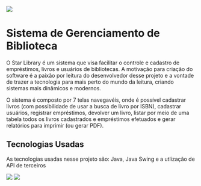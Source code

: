 ![](https://i.imgur.com/XM7ANN5.png)

# Sistema de Gerenciamento de Biblioteca

O Star Library é um sistema que visa facilitar o controle e cadastro de empréstimos, livros e usuários de bibliotecas. A motivação para criação do software é a paixão por leitura do desenvolvedor desse projeto e a vontade de trazer a tecnologia para mais perto do mundo da leitura, criando sistemas mais dinâmicos e modernos.

O sistema é composto por 7 telas navegavéis, onde é possível cadastrar livros (com possibilidade de usar a busca de livro por ISBN), cadastrar usuários, registrar empréstimos, devolver um livro, listar por meio de uma tabela todos os livros cadastrados e empréstimos efetuados e gerar relatórios para imprimir (ou gerar PDF).

## Tecnologias Usadas
As tecnologias usadas nesse projeto são: Java, Java Swing e a utlização de API de terceiros

![](https://i.imgur.com/y0USrDE.png) ![](https://i.imgur.com/Dt6BwCC.png)
